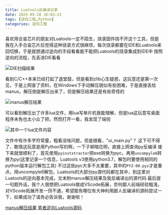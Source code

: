 ```yaml
---
title: Luatools反编译记录
date: 2025-05-28 16:03:23
tags: [逆向工程,Python]
categories: 逆向工程
---
```


喜欢用合宙芯片的朋友对Luatools一定不陌生，烧录固件绕不开这个工具，但是我在入手合宙芯片后觉得这种烧录方式很麻烦，每次烧录都要在IDE和Luatools来回切换，于是就想通过逆向的手段看看能不能把Luatools的烧录集成到IDE中
按照逆向的流程，先丢进DIE看看

![DIE扫描结果](die.png)<!--more-->

看到C/C++本来已经打起了退堂鼓，但是看到zlib心生疑惑，这玩意还是第一次见，于是上网查了资料，在Windows下手动解压貌似有些困难，于是直接丢给manus，解压倒是解压出来了，但是解压结果还是有些奇怪的

![manus解压结果](manus_extracted.png)

可以看到解压出了许多lua文件，用lua写单片机我能理解，但是lua这玩意写桌面程序未免也太小众了把，然而打开一看，我发现了端倪

![其中一个lua文件内容](lua_content.png)

文件中有许多字符常量，粗看没啥问题，但是细看，"ui_main.py"？
这下可不得了，敢情这玩意是用Python写的啊，一下子柳暗花明，直接上网查询py反编译
接下来就很顺利了，首先使用`pyinstxtractor`把exe转换为pyc，再用`uncompyle6`转换为py(这里记录一个信息，Luatools v3使用python3.7，解包时要使用相同的python版本运行解包工具)
不过这些pyc大多不太重要，其中的`PYZ-00.pyz`才是重点，用uncompyle6解包，Luatools的大部分py源代码都在其中，到这里对Luatools的逆向基本完成，文末附manus解压结果及我反编译出的源代码
最后提一句题外话，我个人很想把Luatools做成VScode拓展，奈何鄙人前端经验粗浅，对VScode拓展开发一窍不通，希望能有哪位有大神利用鄙人反编译的源码尝试一下，如果成功了请务必告诉我，谢谢啦！

[manus解压结果](https://lz.qaiu.top/d/lz/iRdgu2xe6rha)
[笔者逆向Luatools源码](https://lz.qaiu.top/d/lz/itf4L2xe1fub)

